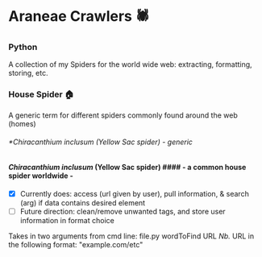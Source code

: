 # Araneae Crawlers :spider:
### Python

A collection of my Spiders for the world wide web: extracting, formatting, storing, etc.

### House Spider :house:
A generic term for different spiders commonly found around the web (homes)
###### *Chiracanthium inclusum (Yellow Sac spider) - generic


#### _Chiracanthium inclusum_ (Yellow Sac spider) #### - a common house spider worldwide -
- [x] Currently does: access (url given by user), pull information, & 
search 
(arg) if data contains desired element
- [ ] Future direction: clean/remove unwanted tags, and store user 
information in format choice

Takes in two arguments from cmd line: file.py wordToFind URL
 <tab> _Nb._ URL in the following format: "example.com/etc"

